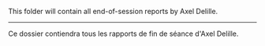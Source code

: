 This folder will contain all end-of-session reports by Axel Delille.
_________________________________________________________________________

Ce dossier contiendra tous les rapports de fin de séance d'Axel Delille.

